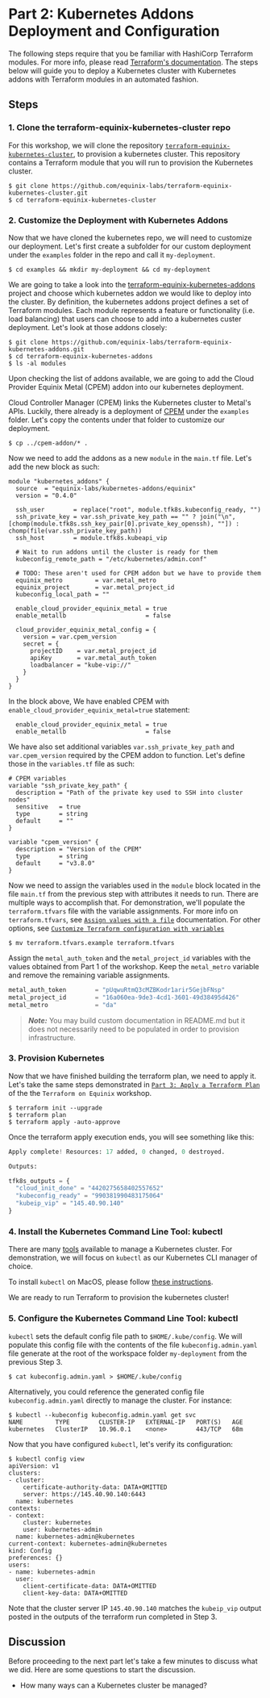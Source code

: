 <!-- See https://squidfunk.github.io/mkdocs-material/reference/ -->
# Part 2: Kubernetes Addons Deployment and Configuration

The following steps require that you be familiar with HashiCorp Terraform modules. For more info, please read [Terraform's documentation](https://developer.hashicorp.com/terraform/tutorials/modules/module). The steps below will guide you to deploy a Kubernetes cluster with Kubernetes addons with Terraform modules in an automated fashion.

## Steps

### 1. Clone the terraform-equinix-kubernetes-cluster repo

For this workshop, we will clone the repository [`terraform-equinix-kubernetes-cluster`](https://github.com/equinix-labs/terraform-equinix-kubernetes-cluster), to provision a kubernetes cluster. This repository contains a Terraform module that you will run to provision the Kubernetes cluster.

```shell
$ git clone https://github.com/equinix-labs/terraform-equinix-kubernetes-cluster.git
$ cd terraform-equinix-kubernetes-cluster
```

### 2. Customize the Deployment with Kubernetes Addons

Now that we have cloned the kubernetes repo, we will need to customize our deployment. Let's first create a subfolder for our custom deployment under the `examples` folder in the repo and call it `my-deployment`.

```shell
$ cd examples && mkdir my-deployment && cd my-deployment
```

We are going to take a look into the [terraform-equinix-kubernetes-addons](https://github.com/equinix-labs/terraform-equinix-kubernetes-addons/tree/main) project and choose which kubernetes addon we would like to deploy into the cluster. By definition, the kubernetes addons project defines a set of Terraform modules. Each module represents a feature or functionality (i.e. load balancing) that users can choose to add into a kubernetes custer deployment. Let's look at those addons closely:

```shell
$ git clone https://github.com/equinix-labs/terraform-equinix-kubernetes-addons.git
$ cd terraform-equinix-kubernetes-addons
$ ls -al modules
```

Upon checking the list of addons available, we are going to add the Cloud Provider Equinix Metal (CPEM) addon into our kubernetes deployment.

Cloud Controller Manager (CPEM) links the Kubernetes cluster to Metal's APIs. Luckily, there already is a deployment of [CPEM](https://github.com/dcallao/terraform-equinix-kubernetes-cluster/tree/main/examples/cpem-addon) under the `examples` folder. Let's copy the contents under that folder to customize our deployment.

```shell
$ cp ../cpem-addon/* .
```

Now we need to add the addons as a new `module` in the `main.tf` file. Let's add the new block as such:

```
module "kubernetes_addons" {
  source  = "equinix-labs/kubernetes-addons/equinix"
  version = "0.4.0"

  ssh_user        = replace("root", module.tfk8s.kubeconfig_ready, "")
  ssh_private_key = var.ssh_private_key_path == "" ? join("\n", [chomp(module.tfk8s.ssh_key_pair[0].private_key_openssh), ""]) : chomp(file(var.ssh_private_key_path))
  ssh_host        = module.tfk8s.kubeapi_vip

  # Wait to run addons until the cluster is ready for them
  kubeconfig_remote_path = "/etc/kubernetes/admin.conf"

  # TODO: These aren't used for CPEM addon but we have to provide them
  equinix_metro         = var.metal_metro
  equinix_project       = var.metal_project_id
  kubeconfig_local_path = ""

  enable_cloud_provider_equinix_metal = true
  enable_metallb                      = false

  cloud_provider_equinix_metal_config = {
    version = var.cpem_version
    secret = {
      projectID    = var.metal_project_id
      apiKey       = var.metal_auth_token
      loadbalancer = "kube-vip://"
    }
  }
}
```

In the block above, We have enabled CPEM with `enable_cloud_provider_equinix_metal=true` statement:

```
  enable_cloud_provider_equinix_metal = true
  enable_metallb                      = false
```

We have also set additional variables `var.ssh_private_key_path` and `var.cpem_version` required by the CPEM addon to function. Let's define those in the `variables.tf` file as such:

```
# CPEM variables
variable "ssh_private_key_path" {
  description = "Path of the private key used to SSH into cluster nodes"
  sensitive   = true
  type        = string
  default     = ""
}

variable "cpem_version" {
  description = "Version of the CPEM"
  type        = string
  default     = "v3.8.0"
}
```

Now we need to assign the variables used in the `module` block located in the file `main.tf` from the previous step with attributes it needs to run. There are multiple ways to accomplish that. For demonstration, we'll populate the `terraform.tfvars` file with the variable assignments. For more info on `terraform.tfvars`, see [`Assign values with a file`](https://developer.hashicorp.com/terraform/tutorials/configuration-language/variables#assign-values-with-a-file) documentation. For other options, see [`Customize Terraform configuration with variables`](https://developer.hashicorp.com/terraform/tutorials/configuration-language/variables)

```shell
$ mv terraform.tfvars.example terraform.tfvars
```

Assign the `metal_auth_token` and the `metal_project_id` variables with the values obtained from Part 1 of the workshop. Keep the `metal_metro` variable and remove the remaining variable assignments.

```terraform
metal_auth_token        = "pUqwuRtmQ3cMZBKodr1arir5GejbFNsp"
metal_project_id        = "16a060ea-9de3-4cd1-3601-49d38495d426"
metal_metro             = "da"
```

> **_Note:_** You may build custom documentation in README.md but it does not necessarily need to be populated in order to provision infrastructure.

### 3. Provision Kubernetes

Now that we have finished building the terraform plan, we need to apply it. Let's take the same steps demonstrated in [`Part 3: Apply a Terraform Plan`](https://equinix-labs.github.io/terraform-on-equinix-workshop/parts/apply-plan/) of the the `Terraform on Equinix` workshop.

```shell
$ terraform init --upgrade
$ terraform plan
$ terraform apply -auto-approve
```

Once the terraform apply execution ends, you will see something like this:

```terraform
Apply complete! Resources: 17 added, 0 changed, 0 destroyed.

Outputs:

tfk8s_outputs = {
  "cloud_init_done" = "4420275658402557652"
  "kubeconfig_ready" = "990381990483175064"
  "kubeip_vip" = "145.40.90.140"
}
```

### 4. Install the Kubernetes Command Line Tool: kubectl

There are many [tools](https://kubernetes.io/docs/tasks/tools/) available to manage a Kubernetes cluster. For demonstration, we will focus on `kubectl` as our Kubernetes CLI manager of choice.

To install `kubectl` on MacOS, please follow [these instructions](https://kubernetes.io/docs/tasks/tools/install-kubectl-macos/).

We are ready to run Terraform to provision the kubernetes cluster!

### 5. Configure the Kubernetes Command Line Tool: kubectl

`kubectl` sets the default config file path to `$HOME/.kube/config`. We will populate this config file with the contents of the file `kubeconfig.admin.yaml` file generate at the root of the workspace folder `my-deployment` from the previous Step 3.

```shell
$ cat kubeconfig.admin.yaml > $HOME/.kube/config
```

Alternatively, you could reference the generated config file `kubeconfig.admin.yaml` directly to manage the cluster. For instance:

```shell
$ kubectl --kubeconfig kubeconfig.admin.yaml get svc
NAME         TYPE        CLUSTER-IP   EXTERNAL-IP   PORT(S)   AGE
kubernetes   ClusterIP   10.96.0.1    <none>        443/TCP   68m
```

Now that you have configured `kubectl`, let's verify its configuration:

```shell
$ kubectl config view
apiVersion: v1
clusters:
- cluster:
    certificate-authority-data: DATA+OMITTED
    server: https://145.40.90.140:6443
  name: kubernetes
contexts:
- context:
    cluster: kubernetes
    user: kubernetes-admin
  name: kubernetes-admin@kubernetes
current-context: kubernetes-admin@kubernetes
kind: Config
preferences: {}
users:
- name: kubernetes-admin
  user:
    client-certificate-data: DATA+OMITTED
    client-key-data: DATA+OMITTED
```

Note that the cluster server IP `145.40.90.140` matches the `kubeip_vip` output posted in the outputs of the terraform run completed in Step 3.

## Discussion

Before proceeding to the next part let's take a few minutes to discuss what we did. Here are some questions to start the discussion.

* How many ways can a Kubernetes cluster be managed?
